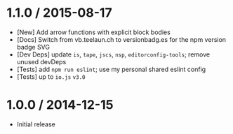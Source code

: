 1.1.0 / 2015-08-17
=================
  * [New] Add arrow functions with explicit block bodies
  * [Docs] Switch from vb.teelaun.ch to versionbadg.es for the npm version badge SVG
  * [Dev Deps] update `is`, `tape`, `jscs`, `nsp`, `editorconfig-tools`; remove unused devDeps
  * [Tests] add `npm run eslint`; use my personal shared eslint config
  * [Tests] up to `io.js` `v3.0`

1.0.0 / 2014-12-15
=================
  * Initial release
